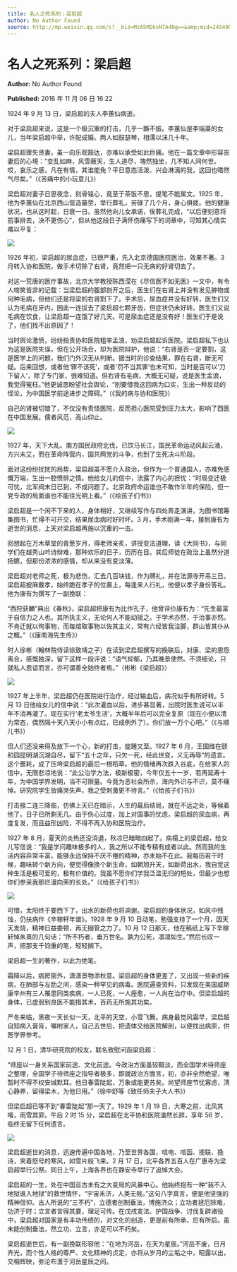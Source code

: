 ```yaml
---
title: 名人之死系列：梁启超
author: No Author Found
source: http://mp.weixin.qq.com/s?__biz=MzA5MDkxNTA4Ng==&amp;mid=2454904529&amp;idx=1&amp;sn=722de7eb8e30fe6dd4e76dc5afb42a3c&amp;chksm=87a216b0b0d59fa6b41abca50191ea0b7c27070b1447d12f441e90bc19f41075f5d8531cf0a1&poc_token=HJ_Do2ejHyO-wNZGG8Q1S8FdPgy1YBBEob-nUEme
---
```


# 名人之死系列：梁启超

**Author:** No Author Found

**Published:** 2016 年 11 月 06 日 16:22

1924 年 9 月 13 日，梁启超的夫人李蕙仙病逝。

对于梁启超来说，这是一个极沉重的打击，几乎一蹶不振。李蕙仙是李端棻的女儿，当年梁启超中举，许配成婚。两人如鼓瑟琴，相濡以沫几十年。

梁启超骤失贤妻，虽一向乐观豁达，亦难以承受如此巨痛。他在一篇文章中形容丧妻后的心境：“变乱如麻，风雪蔽天，生人道尽，塊然独坐，几不知人间何世。哎，哀乐之感，凡在有情，其谁能免？平日意态活泼、兴会淋漓的我，这回也嗒然气尽矣。”（《苦痛中的小玩意儿》）

梁启超对妻子日思夜念，刻骨铭心，竟至于茶饭不思，提笔不能属文。1925 年，他为李蕙仙在北京西山营造墓茔，举行葬礼，劳碌了几个月，身心俱疲。他的健康状况，也从这时起，日衰一日。虽然他向儿女承诺，俟葬礼完成，“以后便刻意将前事排去，决不更伤心”，但从他这段日子满怀伤痛写下的词章中，可知其心情实难以平复：

![](http://mmbiz.qpic.cn/mmbiz_jpg/PJWG74pLsMZjeBGKagCXoKQ4YcfJIcHgYiaXaHHV7uKNSJZSDTvzLqcaKCdt5U5Ye9y01tWMoFpEwa77iaoNe3UA/0?wx_fmt=jpeg)

1926 年初，梁启超的尿血症，已很严重，先入北京德国医院医治，效果不著。3 月转入协和医院，做手术切除了右肾，竟然把一只无病的好肾切去了。

对这一荒唐的医疗事故，北京大学教授陈西滢在《尽信医不如无医》一文中，有令人啼笑皆非的记载：当梁启超的腹部剖开之后，医生们在右肾上并没有发见肿物或何种毛病，但他们还是将梁的右肾割下了。手术后，尿血症并没有好转，医生们又认为毛病在牙内，因此一连拔去了梁启超七颗牙齿，但症状仍未好转。医生们又说毛病在饮食，让梁启超一连饿了好几天。可是尿血症还是没有好！医生们于是说了，他们找不出原因了！

当时舆论激愤，纷纷指责协和医院粗率孟浪，劝梁启超起诉医院。梁启超私下也认为这是医院失误，但在公开场合，却为医院辩护，他说：“右肾是否一定要割，这是医学上的问题，我们门外汉无从判断。据当时的诊查结果，罪在右肾，断无可疑。后来回想，或者他‘罪不该死’，或者‘罚不当其罪’也未可知，当时是否可以‘刀下留人’，除了专门家，很难知道。但右肾有毛病，大概无可疑，说是医生孟浪，我觉得冤枉。”他更诚恳盼望社会舆论，“别要借我这回病为口实，生出一种反动的怪论，为中国医学前途进步之障碍。”（《我的病与协和医院》）

自己的肾被切错了，不仅没有责怪医院，反而担心医院受到压力太大，影响了西医在中国发展。儒者风范，高山仰止。

![](http://mmbiz.qpic.cn/mmbiz_jpg/PJWG74pLsMZjeBGKagCXoKQ4YcfJIcHg83Nd02pU5DI9VPyrW54n4Gib7kGCiaX7rZzXGbDLrQjwCvtIb4SFLfsQ/0?wx_fmt=jpeg)

1927 年，天下大乱。南方国民政府北伐，已饮马长江，国民革命运动风起云涌，方兴未艾，而在革命阵营内，国共两党的斗争，也到了生死决斗阶段。

面对这纷纷扰扰的局势，梁启超虽不愿介入政治，但作为一个普通国人，亦难免感慨万端，生出一腔愤悱之情。他给女儿的信中，流露了内心的担忧：“时局变迁极可忧，北军阀末日已到，不成问题了。北京政府命运谁也不敢作半年的保险，但一党专政的局面谁也不能往光明上看。”（《给孩子们书》）

梁启超是一个闲不下来的人，身体稍好，又继续写作与四处奔走演讲，为图书馆筹集图书，忙得不可开交，结果尿血病时好时坏。3 月，手术刚满一年，接到康有为逝世的消息，上天对梁启超再施以沉重的一击。

回想起在万木草堂的青葱岁月，得老师亲炙，讲授变法道理，读《大同书》，与同学们在越秀山吟诗辩难，那种欢乐的日子，历历在目。其后师徒在政治上虽然分道扬镳，但那份浓浓的感情，却从来没有变淡薄。

梁启超对老师之死，极为悲伤，汇去几百块钱，作为赙礼，并在法源寺开吊三日。梁启超披麻戴孝，始终跪在孝子的位置上，每逢来人行礼，他便以孝子身份答礼。他为康有为撰写了一副挽联：

“西狩获麟”典出《春秋》，梁启超把康有为比作孔子，他曾评价康有为：“先生最富于自信力之人也。其所执主义，无论何人不能动摇之。于学术亦然，于治事亦然。不肯迁就以徇事物，而每熔取事物以佐其主义，常有六经皆我注脚，群山皆其仆从之概。”（《康南海先生传》）

时人徐彬（翰林院侍读徐致靖之子）在读到梁启超撰写的挽联后，对康、梁的恩怨离合，感慨独深，留下这样一段评说：“语气抑郁，乃其晚景使然。不须细论，只就私人恩谊而言，亦可谓善全始终者焉。”（彬彬《梁启超》）

![](http://mmbiz.qpic.cn/mmbiz_jpg/PJWG74pLsMZjeBGKagCXoKQ4YcfJIcHghwZ1NrgCXnic8lxC3sMu2kaQAGZu52zeJbqJGEqaHNwCnl6oe3yJOlw/0?wx_fmt=jpeg)

1927 年上半年，梁启超仍在医院进行治疗，经过输血后，病况似乎有所好转。5 月 13 日他给女儿的信中说：“此次灌血以后，进步甚显著，出院时医生说可以半年不消再灌了。现在实行‘老太爷生活’，大概半年后可以完全复原（现在小便以清为常态，偶然隔十天八天小小有点红，已成例外了）。你们放一万个心吧。”（《与顺儿书》）

但人们还没来得及放下一个心，新的打击，旋踵又至。1927 年 6 月，王国维在颐和园昆明湖沉湖自尽，留下“五十之年，只欠一死，经此世变，义无再辱”的遗言。这个噩耗，成了压垮梁启超的最后一根稻草。他的情绪再次跌入谷底，在给家人的信中，无限悲凉地说：“此公治学方法，极新极密，今年仅五十一岁，若再延寿十年，为中国学界发明，当不可限量。今竟为恶社会所杀，海内外识与不识，莫不痛悼。研究院学生皆痛哭失声，我之受刺激更不待言。”（《给孩子们书》）

打击接二连三降临，仿佛上天已在暗示，人生的最后结局，就在不远之处，等候着他了。日子已所剩无几。由于伤心过度，加上对国事的忧虑，梁启超的尿血病，再度复发，而且益形凶险，不得不再入协和医院治疗。

1927 年 8 月，夏天的炎热还没消退，秋凉已暗暗四起了。病榻上的梁启超，给女儿写信说：“我是学问趣味极多的人，我之所以不能专精有成者以此。然而我的生活内容异常丰富，能够永远保持不厌不倦的精神，亦未始不在此。我每历若干时候，趣味转个新方向，便觉得像换个新生命，如朝旭升天，如新荷出水，我自觉这种生活是极可爱的，极有价值的。我虽不愿你们学我泛滥无归的短处，但最少也想你们参采我那烂漫向荣的长处。”（《给孩子们书》）

![](http://mmbiz.qpic.cn/mmbiz_jpg/PJWG74pLsMZjeBGKagCXoKQ4YcfJIcHgianwhpaZFeKV8iaw5Br1LB0vRrQiauGVZ5e87SA1Wzy0jwzkqZSASiaOcg/0?wx_fmt=jpeg)

可惜，太阳终于要西下了，出水的新荷也将凋谢。梁启超的身体状况，如风中残烛，仍扶病作《辛稼轩年谱》。1928 年 9 月 10 日动笔，勉强支持了一个月，因天天发烧，精神日益委顿，再无搦管之力了。10 月 12 日那天，他在稿纸上写下辛稼轩悼朱熹的几句话：“所不朽者，垂万世名。孰为公死，凛凛如生。”然后长叹一声，把那支千钧重的笔，轻轻搁下。

梁启超一生的著作，以此为绝笔。

霜降以后，病房窗外，潇潇景物添秋意。梁启超的身体更差了，又出现一些新的疾病，在肺部与左肋之间，感染一种罕见的病毒。医院遍查资料，只发现在美国威斯康辛州有三人罹患同类疾病，一人已死，一人痊愈，一人尚在治疗中。但梁启超的身体，已虚弱到良医不能措其术，百药无所施其功矣。

严冬来临，黑夜一天长似一天，北平的天空，小雪飞舞。病身最觉风霜早，梁启超自知病入膏肓，嘱咐家人，自己去世后，把遗体交给医院解剖，以便找出病原，供医学界参考。

12 月 1 日，清华研究院的校友，联名致慰问函梁启超：

“师座以一身关系国家前途、文化前途。今政治方面虽较黯淡，而全国学术待师座之整理，全国学子待师座之指导者极多，即就政治方面言，初，亦非全然绝望，唯暂时不得不权安缄默耳。他日春雷陡起，万象或能更苏矣。尚望师座节忧寡虑，清心静养，留得梁木，为他日用。”（徐中舒等《致任师夫子大人书》）

但梁启超已等不到“春雷陡起”那一天了。1929 年 1 月 19 日，大寒之前，北风其喈，雨雪其霏。午后 2 时 15 分，梁启超在北平协和医院溘然长辞，享年 56 岁，临终无留下任何遗言。

![](http://mmbiz.qpic.cn/mmbiz_jpg/PJWG74pLsMZjeBGKagCXoKQ4YcfJIcHgUibGickarG3ibpCXTZ1xB22Y5fU2b3GvvvQL9AlU8k5Lm31dfFmRbUQkA/0?wx_fmt=jpeg)

梁启超逝世的消息，迅速传遍中国各地，乃至世界各国，唁电、唁函、挽联、挽诗，夹着怒号的寒风，如雪片般飞来。2 月 17 日，北平各界五百人在广惠寺为梁启超举行公祭。同日上午，上海各界也在静安寺举行了追悼大会。

梁启超的一生，处在中国亘古未有之大变局的风暴中心。他始终抱有一种“我不入地狱谁入地狱”的救世情怀，“宇宙未济，人类无我。”这句八字真言，便是他坚强的精神信仰。古人所说的“三不朽”，立德者创制垂法，博施济众；立功者拯厄除难，功济于时；立言者言得其要，理足可传。在戊戌变法、护国战争、讨伐复辟诸役中，梁启超对国家是有丰功伟绩的，对文化的创造，更是前有所承，后有所启。虽未能创制垂法，然立功、立言，亦足可以不朽矣。

梁启超逝世后，有一副挽联形容他：“在地为河岳，在天为星辰。”河岳不废，日月齐光，而个性人格的尊严、文化精神的贞定，亦将从岁月的尘垢之中，昭露以出，交相辉映，弥沦布濩于河岳星辰之间。
